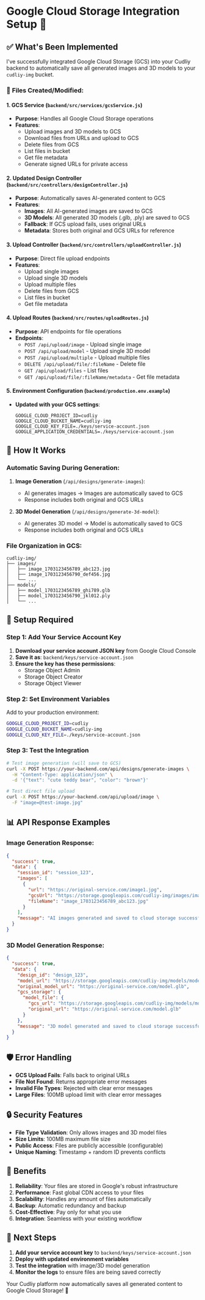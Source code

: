 # Google Cloud Storage Integration Setup 🚀

## ✅ What's Been Implemented

I've successfully integrated Google Cloud Storage (GCS) into your Cudliy backend to automatically save all generated images and 3D models to your `cudliy-img` bucket.

### 🔧 **Files Created/Modified:**

#### **1. GCS Service** (`backend/src/services/gcsService.js`)
- **Purpose**: Handles all Google Cloud Storage operations
- **Features**:
  - Upload images and 3D models to GCS
  - Download files from URLs and upload to GCS
  - Delete files from GCS
  - List files in bucket
  - Get file metadata
  - Generate signed URLs for private access

#### **2. Updated Design Controller** (`backend/src/controllers/designController.js`)
- **Purpose**: Automatically saves AI-generated content to GCS
- **Features**:
  - **Images**: All AI-generated images are saved to GCS
  - **3D Models**: All generated 3D models (.glb, .ply) are saved to GCS
  - **Fallback**: If GCS upload fails, uses original URLs
  - **Metadata**: Stores both original and GCS URLs for reference

#### **3. Upload Controller** (`backend/src/controllers/uploadController.js`)
- **Purpose**: Direct file upload endpoints
- **Features**:
  - Upload single images
  - Upload single 3D models
  - Upload multiple files
  - Delete files from GCS
  - List files in bucket
  - Get file metadata

#### **4. Upload Routes** (`backend/src/routes/uploadRoutes.js`)
- **Purpose**: API endpoints for file operations
- **Endpoints**:
  - `POST /api/upload/image` - Upload single image
  - `POST /api/upload/model` - Upload single 3D model
  - `POST /api/upload/multiple` - Upload multiple files
  - `DELETE /api/upload/file/:fileName` - Delete file
  - `GET /api/upload/files` - List files
  - `GET /api/upload/file/:fileName/metadata` - Get file metadata

#### **5. Environment Configuration** (`backend/production.env.example`)
- **Updated with your GCS settings**:
  ```
  GOOGLE_CLOUD_PROJECT_ID=cudliy
  GOOGLE_CLOUD_BUCKET_NAME=cudliy-img
  GOOGLE_CLOUD_KEY_FILE=./keys/service-account.json
  GOOGLE_APPLICATION_CREDENTIALS=./keys/service-account.json
  ```

## 🎯 **How It Works**

### **Automatic Saving During Generation:**

1. **Image Generation** (`/api/designs/generate-images`):
   - AI generates images → Images are automatically saved to GCS
   - Response includes both original and GCS URLs

2. **3D Model Generation** (`/api/designs/generate-3d-model`):
   - AI generates 3D model → Model is automatically saved to GCS
   - Response includes both original and GCS URLs

### **File Organization in GCS:**

```
cudliy-img/
├── images/
│   ├── image_1703123456789_abc123.jpg
│   ├── image_1703123456790_def456.jpg
│   └── ...
├── models/
│   ├── model_1703123456789_ghi789.glb
│   ├── model_1703123456790_jkl012.ply
│   └── ...
```

## 🔑 **Setup Required**

### **Step 1: Add Your Service Account Key**

1. **Download your service account JSON key** from Google Cloud Console
2. **Save it as**: `backend/keys/service-account.json`
3. **Ensure the key has these permissions**:
   - Storage Object Admin
   - Storage Object Creator
   - Storage Object Viewer

### **Step 2: Set Environment Variables**

Add to your production environment:
```bash
GOOGLE_CLOUD_PROJECT_ID=cudliy
GOOGLE_CLOUD_BUCKET_NAME=cudliy-img
GOOGLE_CLOUD_KEY_FILE=./keys/service-account.json
```

### **Step 3: Test the Integration**

```bash
# Test image generation (will save to GCS)
curl -X POST https://your-backend.com/api/designs/generate-images \
  -H "Content-Type: application/json" \
  -d '{"text": "cute teddy bear", "color": "brown"}'

# Test direct file upload
curl -X POST https://your-backend.com/api/upload/image \
  -F "image=@test-image.jpg"
```

## 📊 **API Response Examples**

### **Image Generation Response:**
```json
{
  "success": true,
  "data": {
    "session_id": "session_123",
    "images": [
      {
        "url": "https://original-service.com/image1.jpg",
        "gcsUrl": "https://storage.googleapis.com/cudliy-img/images/image_1703123456789_abc123.jpg",
        "fileName": "image_1703123456789_abc123.jpg"
      }
    ],
    "message": "AI images generated and saved to cloud storage successfully"
  }
}
```

### **3D Model Generation Response:**
```json
{
  "success": true,
  "data": {
    "design_id": "design_123",
    "model_url": "https://storage.googleapis.com/cudliy-img/models/model_1703123456789_ghi789.glb",
    "original_model_url": "https://original-service.com/model.glb",
    "gcs_storage": {
      "model_file": {
        "gcs_url": "https://storage.googleapis.com/cudliy-img/models/model_1703123456789_ghi789.glb",
        "original_url": "https://original-service.com/model.glb"
      }
    },
    "message": "3D model generated and saved to cloud storage successfully"
  }
}
```

## 🛡️ **Error Handling**

- **GCS Upload Fails**: Falls back to original URLs
- **File Not Found**: Returns appropriate error messages
- **Invalid File Types**: Rejected with clear error messages
- **Large Files**: 100MB upload limit with clear error messages

## 🔒 **Security Features**

- **File Type Validation**: Only allows images and 3D model files
- **Size Limits**: 100MB maximum file size
- **Public Access**: Files are publicly accessible (configurable)
- **Unique Naming**: Timestamp + random ID prevents conflicts

## 🚀 **Benefits**

1. **Reliability**: Your files are stored in Google's robust infrastructure
2. **Performance**: Fast global CDN access to your files
3. **Scalability**: Handles any amount of files automatically
4. **Backup**: Automatic redundancy and backup
5. **Cost-Effective**: Pay only for what you use
6. **Integration**: Seamless with your existing workflow

## 📝 **Next Steps**

1. **Add your service account key** to `backend/keys/service-account.json`
2. **Deploy with updated environment variables**
3. **Test the integration** with image/3D model generation
4. **Monitor the logs** to ensure files are being saved correctly

Your Cudliy platform now automatically saves all generated content to Google Cloud Storage! 🎉

